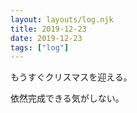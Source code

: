 ```yaml
---
layout: layouts/log.njk
title: 2019-12-23
date: 2019-12-23
tags: ["log"]
---
```


もうすぐクリスマスを迎える。

依然完成できる気がしない。
